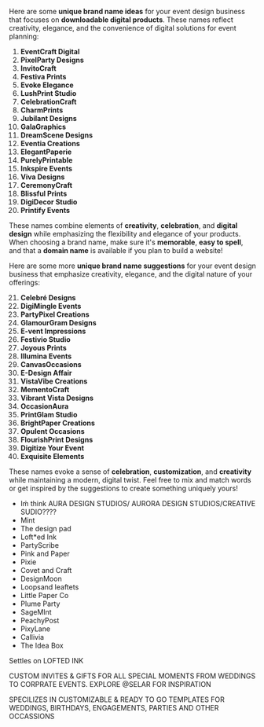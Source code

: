 Here are some **unique brand name ideas** for your event design business that focuses on **downloadable digital products**. These names reflect creativity, elegance, and the convenience of digital solutions for event planning:

1. **EventCraft Digital**
2. **PixelParty Designs**
3. **InvitoCraft**
4. **Festiva Prints**
5. **Evoke Elegance**
6. **LushPrint Studio**
7. **CelebrationCraft**
8. **CharmPrints**
9. **Jubilant Designs**
10. **GalaGraphics**
11. **DreamScene Designs**
12. **Eventia Creations**
13. **ElegantPaperie**
14. **PurelyPrintable**
15. **Inkspire Events**
16. **Viva Designs**
17. **CeremonyCraft**
18. **Blissful Prints**
19. **DigiDecor Studio**
20. **Printify Events**

These names combine elements of **creativity**, **celebration**, and **digital design** while emphasizing the flexibility and elegance of your products. When choosing a brand name, make sure it's **memorable**, **easy to spell**, and that a **domain name** is available if you plan to build a website!

Here are some more **unique brand name suggestions** for your event design business that emphasize creativity, elegance, and the digital nature of your offerings:

21. **Celebré Designs**
22. **DigiMingle Events**
23. **PartyPixel Creations**
24. **GlamourGram Designs**
25. **E-vent Impressions**
26. **Festivio Studio**
27. **Joyous Prints**
28. **Illumina Events**
29. **CanvasOccasions**
30. **E-Design Affair**
31. **VistaVibe Creations**
32. **MementoCraft**
33. **Vibrant Vista Designs**
34. **OccasionAura**
35. **PrintGlam Studio**
36. **BrightPaper Creations**
37. **Opulent Occasions**
38. **FlourishPrint Designs**
39. **Digitize Your Event**
40. **Exquisite Elements**

These names evoke a sense of **celebration**, **customization**, and **creativity** while maintaining a modern, digital twist. Feel free to mix and match words or get inspired by the suggestions to create something uniquely yours!


- Iḿ think AURA DESIGN STUDIOS/ AURORA DESIGN STUDIOS/CREATIVE SUDIO????
- Mint
- The design pad
- Loft*ed Ink
- PartyScribe
- Pink and Paper
- Pixie
- Covet and Craft
- DesignMoon
- Loopsand leaftets
- Little Paper Co
- Plume Party
- SageMInt
- PeachyPost
- PixyLane
- Callivia
- The Idea Box


Settles on LOFTED INK


CUSTOM INVITES & GIFTS FOR ALL SPECIAL MOMENTS FROM WEDDINGS TO CORPRATE EVENTS. 
EXPLORE @SELAR FOR INSPIRATION

SPECILIZES IN CUSTOMIZABLE & READY TO GO TEMPLATES FOR WEDDINGS, BIRTHDAYS, ENGAGEMENTS, PARTIES AND OTHER OCCASSIONS